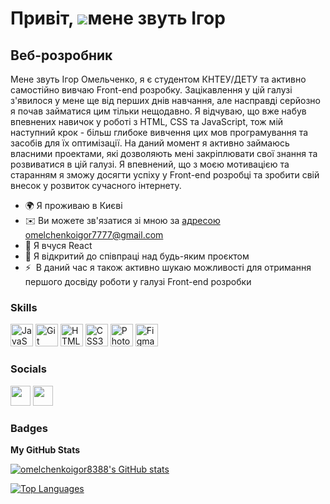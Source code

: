 Привіт, ![](https://user-images.githubusercontent.com/18350557/176309783-0785949b-9127-417c-8b55-ab5a4333674e.gif)мене звуть Ігор
=================================================================================================================================

Веб-розробник
-------------

Мене звуть Ігор Омельченко, я є студентом КНТЕУ/ДЕТУ та активно самостійно вивчаю Front-end розробку. Зацікавлення у цій галузі з'явилося у мене ще від перших днів навчання, але насправді серйозно я почав займатися цим тільки нещодавно. Я відчуваю, що вже набув впевнених навичок у роботі з HTML, CSS та JavaScript, тож мій наступний крок - більш глибоке вивчення цих мов програмування та засобів для їх оптимізації. На даний момент я активно займаюсь власними проектами, які дозволяють мені закріплювати свої знання та розвиватися в цій галузі. Я впевнений, що з моєю мотивацією та старанням я зможу досягти успіху у Front-end розробці та зробити свій внесок у розвиток сучасного інтернету.

* 🌍 Я проживаю в Києві
* ✉️ Ви можете зв'язатися зі мною за [адресою omelchenkoigor7777@gmail.com](mailto:omelchenkoigor7777@gmail.com)
* 🧠 Я вчуся React
* 🤝 Я відкритий до співпраці над будь-яким проєктом
* ⚡  В даний час я також активно шукаю можливості для отримання першого досвіду роботи у галузі Front-end розробки

### Skills


<p align="left">
<a href="https://developer.mozilla.org/en-US/docs/Web/JavaScript" target="_blank" rel="noreferrer"><img src="https://raw.githubusercontent.com/danielcranney/readme-generator/main/public/icons/skills/javascript-colored.svg" width="36" height="36" alt="JavaScript" /></a>
<a href="https://git-scm.com/" target="_blank" rel="noreferrer"><img src="https://raw.githubusercontent.com/danielcranney/readme-generator/main/public/icons/skills/git-colored.svg" width="36" height="36" alt="Git" /></a>
<a href="https://developer.mozilla.org/en-US/docs/Glossary/HTML5" target="_blank" rel="noreferrer"><img src="https://raw.githubusercontent.com/danielcranney/readme-generator/main/public/icons/skills/html5-colored.svg" width="36" height="36" alt="HTML5" /></a>
<a href="https://www.w3.org/TR/CSS/#css" target="_blank" rel="noreferrer"><img src="https://raw.githubusercontent.com/danielcranney/readme-generator/main/public/icons/skills/css3-colored.svg" width="36" height="36" alt="CSS3" /></a>
<a href="https://www.adobe.com/uk/products/photoshop.html" target="_blank" rel="noreferrer"><img src="https://raw.githubusercontent.com/danielcranney/readme-generator/main/public/icons/skills/photoshop-colored.svg" width="36" height="36" alt="Photoshop" /></a>
<a href="https://www.figma.com/" target="_blank" rel="noreferrer"><img src="https://raw.githubusercontent.com/danielcranney/readme-generator/main/public/icons/skills/figma-colored.svg" width="36" height="36" alt="Figma" /></a>
</p>


### Socials

<p align="left"> <a href="https://www.github.com/omelchenkoigor8388" target="_blank" rel="noreferrer"><img src="https://raw.githubusercontent.com/danielcranney/readme-generator/main/public/icons/socials/github.svg" width="32" height="32" /></a> <a href="http://www.instagram.com/_igor_omelchenko_/" target="_blank" rel="noreferrer"><img src="https://raw.githubusercontent.com/danielcranney/readme-generator/main/public/icons/socials/instagram.svg" width="32" height="32" /></a></p>

### Badges

<b>My GitHub Stats</b>

<a href="http://www.github.com/omelchenkoigor8388"><img src="https://github-readme-stats.vercel.app/api?username=omelchenkoigor8388&show_icons=true&hide=issues,&count_private=true&title_color=22c55e&text_color=ffffff&icon_color=3382ed&bg_color=1c1917&hide_border=true&show_icons=true" alt="omelchenkoigor8388's GitHub stats" /></a>

<a href="https://github.com/omelchenkoigor8388" align="left"><img src="https://github-readme-stats.vercel.app/api/top-langs/?username=omelchenkoigor8388&langs_count=10&title_color=22c55e&text_color=ffffff&icon_color=3382ed&bg_color=1c1917&hide_border=true&locale=en&custom_title=Top%20%Languages" alt="Top Languages" /></a>

